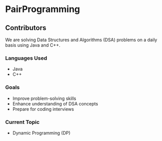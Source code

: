 # PairProgramming
## Contributors

We are solving Data Structures and Algorithms (DSA) problems on a daily basis using Java and C++.

### Languages Used
- Java
- C++

### Goals
- Improve problem-solving skills
- Enhance understanding of DSA concepts
- Prepare for coding interviews

### Current Topic
- Dynamic Programming (DP)